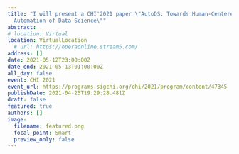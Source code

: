 ```yaml
---
title: "I will present a CHI'2021 paper \"AutoDS: Towards Human-Centered
  Automation of Data Science\""
abstract: .
# location: Virtual
location: VirtualLocation
  # url: https://operaonline.stream5.com/     
address: []
date: 2021-05-12T23:00:00Z
date_end: 2021-05-13T01:00:00Z
all_day: false
event: CHI 2021
event_url: https://programs.sigchi.org/chi/2021/program/content/47345
publishDate: 2021-04-25T19:29:28.481Z
draft: false
featured: true
authors: []
image:
  filename: featured.png
  focal_point: Smart
  preview_only: false
---
```

